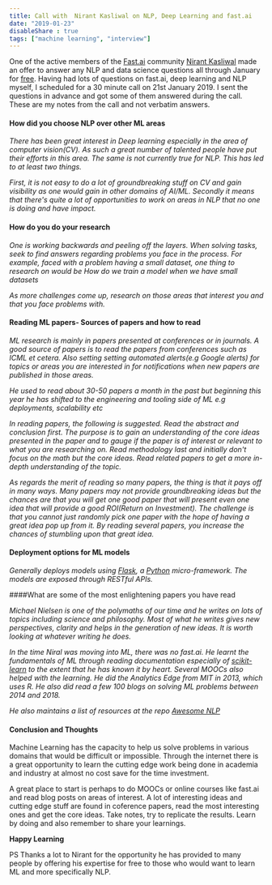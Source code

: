```yaml
---
title: Call with  Nirant Kasliwal on NLP, Deep Learning and fast.ai
date: "2019-01-23"
disableShare : true
tags: ["machine learning", "interview"]
---
```


One of the active members of the [Fast.ai](https://www.fast.ai/) community [Nirant Kasliwal](https://twitter.com/NirantK) made an offer to answer any NLP and data science questions all through January for [free](https://twitter.com/NirantK/status/1081793853823373313). Having had lots of questions on fast.ai, deep learning and NLP myself, I scheduled for a 30 minute call on 21st January 2019. I sent the questions in advance and got some of them answered during the call. These are my notes from the call and not verbatim answers.

#### How did you choose NLP over other ML areas

_There has been great interest in Deep learning especially in the area of computer vision(CV). As such a great number of talented people have put their efforts in this area. The same is not currently true for NLP. This has led to at least two things._

_First, it is not easy to do a lot of groundbreaking stuff on CV and gain visibility as one would gain in other domains of AI/ML. Secondly it means that there's quite a lot of opportunities to work on areas in NLP that no one is doing and have impact._

#### How do you do your research

_One is working backwards and peeling off the layers. When solving tasks, seek to find answers regarding problems you face in the process. For example, faced with a problem having a small dataset, one thing to research on would be How do we train a model when we have small datasets_

_As more challenges come up, research on those areas that interest you and that you face problems with._

#### Reading ML papers- Sources of papers and how to read

_ML research is mainly in papers presented at conferences or in journals. A good source of papers is to read the papers from conferences such as ICML et cetera. Also setting setting automated alerts(e.g Google alerts) for topics or areas you are interested in for notifications when new papers are published in those areas._

_He used to read about 30-50 papers a month in the past but beginning this year he has shifted to the engineering and tooling side of ML e.g deployments, scalability etc_

_In reading papers, the following is suggested. Read the abstract and conclusion first. The purpose is to gain an understanding of the core ideas presented in the paper and to gauge if the paper is of interest or relevant to what you are researching on. Read methodology last and initially don't focus on the math but the core ideas. Read related papers to get a more in-depth understanding of the topic._

_As regards the merit of reading so many papers, the thing is that it pays off in many ways. Many papers may not provide groundbreaking ideas but the chances are that you will get one good paper that will present even one idea that will provide a good ROI(Return on Investment). The challenge is that you cannot just randomly pick one paper with the hope of having a great idea pop up from it. By reading several papers, you increase the chances of stumbling upon that great idea._

#### Deployment options for ML models

_Generally deploys models using [Flask](http://flask.pocoo.org/), a [Python](https://python.org) micro-framework. The models are exposed through RESTful APIs._

####What are some of the most enlightening papers you have read

_Michael Nielsen is one of the polymaths of our time and he writes on lots of topics including science and philosophy. Most of what he writes gives new perspectives, clarity and helps in the generation of new ideas. It is worth looking at whatever writing he does._

_In the time Niral was moving into ML, there was no fast.ai. He learnt the fundamentals of ML through reading documentation especially of [scikit-learn](https://scikit-learn.org/stable/) to the extent that he has known it by heart. Several MOOCs also helped with the learning. He did the Analytics Edge from MIT in 2013, which uses R. He also did read a few 100 blogs on solving ML problems between 2014 and 2018._

_He also maintains a list of resources at the repo [Awesome NLP](https://github.com/keon/awesome-nlp)_

#### Conclusion and Thoughts

Machine Learning has the capacity to help us solve problems in various domains that would be difficult or impossible. Through the internet there is a great opportunity to learn the cutting edge work being done in academia and industry at almost no cost save for the time investment.

A great place to start is perhaps to do MOOCs or online courses like fast.ai and read blog posts on areas of interest. A lot of interesting ideas and cutting edge stuff are found in coference papers, read the most interesting ones and get the core ideas. Take notes, try to replicate the results. Learn by doing and also remember to share your learnings.

**Happy Learning**

PS Thanks a lot to Nirant for the opportunity he has provided to many people by offering his expertise for free to those who would want to learn ML and more specifically NLP.
